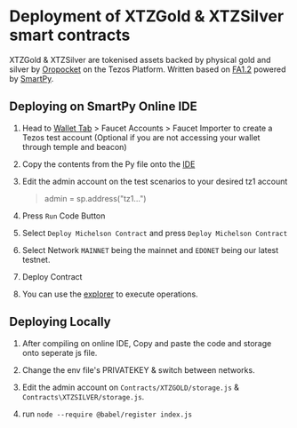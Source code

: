 # Deployment of XTZGold & XTZSilver smart contracts

XTZGold & XTZSilver are tokenised assets backed by physical gold and silver by [Oropocket](https://oropocket.com/) on the Tezos Platform. Written based on [FA1.2](https://gitlab.com/tzip/tzip/blob/master/proposals/tzip-7/tzip-7.md) powered by [SmartPy](https://smartpy.io/).

## Deploying on SmartPy Online IDE

1. Head to [Wallet Tab](https://smartpy.io/wallet.html) > Faucet Accounts > Faucet Importer to create a Tezos test account (Optional if you are not accessing your wallet through temple and beacon)

2. Copy the contents from the Py file onto the [IDE](https://smartpy.io/ide)

3. Edit the admin account on the test scenarios to your desired tz1 account

    > admin = sp.address("tz1...")

4. Press `Run` Code Button

5. Select `Deploy Michelson Contract` and press `Deploy Michelson Contract`

6. Select Network `MAINNET` being the mainnet and `EDONET` being our latest testnet.

7. Deploy Contract

8. You can use the [explorer](https://smartpy.io/explorer.html) to execute operations.

## Deploying Locally

1. After compiling on online IDE, Copy and paste the code and storage onto seperate js file.

2. Change the env file's PRIVATEKEY & switch between networks.

3. Edit the admin account on `Contracts/XTZGOLD/storage.js` & `Contracts\XTZSILVER/storage.js`.

4. run `node --require @babel/register index.js`
